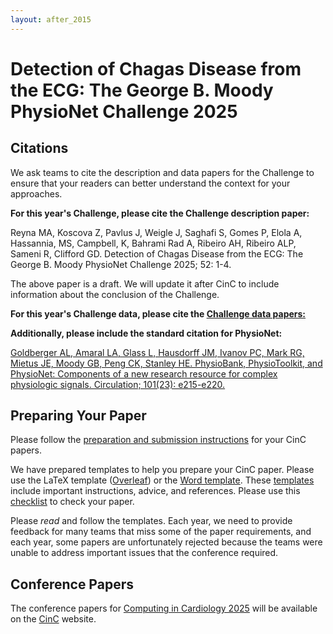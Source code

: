 ```yaml
---
layout: after_2015
---
```


# Detection of Chagas Disease from the ECG: The George B. Moody PhysioNet Challenge 2025

## Citations

We ask teams to cite the description and data papers for the Challenge to ensure that your readers can better understand the context for your approaches.

__For this year's Challenge, please cite the Challenge description paper:__

Reyna MA, Koscova Z, Pavlus J, Weigle J, Saghafi S, Gomes P, Elola A, Hassannia, MS, Campbell, K, Bahrami Rad A, Ribeiro AH, Ribeiro ALP, Sameni R, Clifford GD. Detection of Chagas Disease from the ECG: The George B. Moody PhysioNet Challenge 2025; 52: 1-4.

The above paper is a draft. We will update it after CinC to include information about the conclusion of the Challenge.

__For this year's Challenge data, please cite the [Challenge data papers:](../#data)__

__Additionally, please include the standard citation for PhysioNet:__

[Goldberger AL, Amaral LA, Glass L, Hausdorff JM, Ivanov PC, Mark RG, Mietus JE, Moody GB, Peng CK, Stanley HE. PhysioBank, PhysioToolkit, and PhysioNet: Components of a new research resource for complex physiologic signals. Circulation; 101(23): e215-e220.](https://www.ahajournals.org/doi/full/10.1161/01.CIR.101.23.e215)

## Preparing Your Paper

Please follow the [preparation and submission instructions](https://www.cinc.org/instructions-for-preparing-and-submitting-full-papers/) for your CinC papers.

We have prepared templates to help you prepare your CinC paper. Please use the LaTeX template ([Overleaf](https://www.overleaf.com/read/pdkzfwqkmfyp#afbfcf)) or the [Word template](https://cinc.org/instructions-for-preparing-and-submitting-full-papers/). These [templates](cinc_template.pdf) include important instructions, advice, and references. Please use this [checklist](cinc_paper_checklist.pdf) to check your paper.

Please *read* and follow the templates. Each year, we need to provide feedback for many teams that miss some of the paper requirements, and each year, some papers are unfortunately rejected because the teams were unable to address important issues that the conference required.

## Conference Papers

The conference papers for [Computing in Cardiology 2025](https://www.cinc2025.org/) will be available on the [CinC](https://www.cinc.org/cinc-papers-on-line/) website.